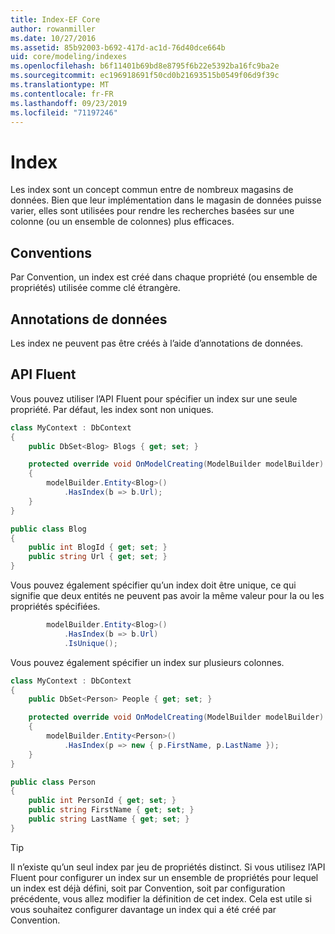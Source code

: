 ```yaml
---
title: Index-EF Core
author: rowanmiller
ms.date: 10/27/2016
ms.assetid: 85b92003-b692-417d-ac1d-76d40dce664b
uid: core/modeling/indexes
ms.openlocfilehash: b6f11401b69bd8e8795f6b22e5392ba16fc9ba2e
ms.sourcegitcommit: ec196918691f50cd0b21693515b0549f06d9f39c
ms.translationtype: MT
ms.contentlocale: fr-FR
ms.lasthandoff: 09/23/2019
ms.locfileid: "71197246"
---
```

# <a name="indexes"></a>Index

Les index sont un concept commun entre de nombreux magasins de données. Bien que leur implémentation dans le magasin de données puisse varier, elles sont utilisées pour rendre les recherches basées sur une colonne (ou un ensemble de colonnes) plus efficaces.

## <a name="conventions"></a>Conventions

Par Convention, un index est créé dans chaque propriété (ou ensemble de propriétés) utilisée comme clé étrangère.

## <a name="data-annotations"></a>Annotations de données

Les index ne peuvent pas être créés à l’aide d’annotations de données.

## <a name="fluent-api"></a>API Fluent

Vous pouvez utiliser l’API Fluent pour spécifier un index sur une seule propriété. Par défaut, les index sont non uniques.

<!-- [!code-csharp[Main](samples/core/Modeling/FluentAPI/Index.cs?highlight=7,8)] -->
``` csharp
class MyContext : DbContext
{
    public DbSet<Blog> Blogs { get; set; }

    protected override void OnModelCreating(ModelBuilder modelBuilder)
    {
        modelBuilder.Entity<Blog>()
            .HasIndex(b => b.Url);
    }
}

public class Blog
{
    public int BlogId { get; set; }
    public string Url { get; set; }
}
```

Vous pouvez également spécifier qu’un index doit être unique, ce qui signifie que deux entités ne peuvent pas avoir la même valeur pour la ou les propriétés spécifiées.

<!-- [!code-csharp[Main](samples/core/Modeling/FluentAPI/IndexUnique.cs?highlight=3)] -->
``` csharp
        modelBuilder.Entity<Blog>()
            .HasIndex(b => b.Url)
            .IsUnique();
```

Vous pouvez également spécifier un index sur plusieurs colonnes.

<!-- [!code-csharp[Main](samples/core/Modeling/FluentAPI/IndexComposite.cs?highlight=7,8)] -->
``` csharp
class MyContext : DbContext
{
    public DbSet<Person> People { get; set; }

    protected override void OnModelCreating(ModelBuilder modelBuilder)
    {
        modelBuilder.Entity<Person>()
            .HasIndex(p => new { p.FirstName, p.LastName });
    }
}

public class Person
{
    public int PersonId { get; set; }
    public string FirstName { get; set; }
    public string LastName { get; set; }
}
```

> [!TIP]  
> Il n’existe qu’un seul index par jeu de propriétés distinct. Si vous utilisez l’API Fluent pour configurer un index sur un ensemble de propriétés pour lequel un index est déjà défini, soit par Convention, soit par configuration précédente, vous allez modifier la définition de cet index. Cela est utile si vous souhaitez configurer davantage un index qui a été créé par Convention.
